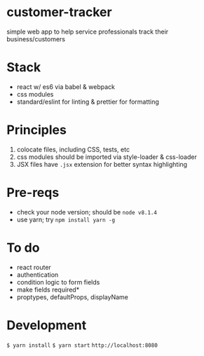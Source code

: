 # customer-tracker
simple web app to help service professionals track their business/customers

# Stack
- react w/ es6 via babel & webpack
- css modules
- standard/eslint for linting & prettier for formatting

# Principles
1. colocate files, including CSS, tests, etc
2. css modules should be imported via style-loader & css-loader
3. JSX files have `.jsx` extension for better syntax highlighting

# Pre-reqs
- check your node version; should be `node v8.1.4`
- use yarn; try `npm install yarn -g`

# To do
- react router
- authentication
- condition logic to form fields
- make fields required*
- proptypes, defaultProps, displayName

# Development
`$ yarn install`
`$ yarn start`
`http://localhost:8080`
